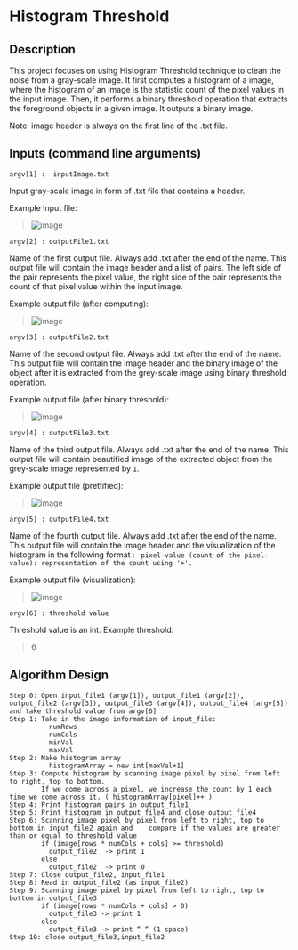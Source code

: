 # Histogram Threshold

## Description

This project focuses on using Histogram Threshold technique to clean the noise from a gray-scale image. 
It first computes a histogram of a image, where the histogram of an image is the statistic count of the pixel values in the input image. Then, it performs a binary threshold operation that extracts the foreground objects in a given image. It outputs a binary image.

Note: image header is always on the first line of the .txt file.

## Inputs (command line arguments)
~~~
argv[1] :  inputImage.txt
~~~
Input gray-scale image in form of .txt file that contains a header.

Example Input file:
> ![image](https://user-images.githubusercontent.com/35271372/93838752-cf180180-fc58-11ea-80bd-a2d71cc722ed.png)

~~~
argv[2] : outputFile1.txt 
~~~
Name of the first output file. Always add .txt after the end of the name.
This output file will contain the image header and a list of pairs.
The left side of the pair represents the pixel value, the right side of the pair represents the count of that pixel value within the input image.

Example output file (after computing):
> ![image](https://user-images.githubusercontent.com/35271372/93839198-35e9ea80-fc5a-11ea-9d09-735b2319e002.png)
~~~
argv[3] : outputFile2.txt 
~~~
Name of the second output file. Always add .txt after the end of the name.
This output file will contain the image header and the binary image of the object after it is extracted from the grey-scale image using binary threshold operation.

Example output file (after binary threshold):
>![image](https://user-images.githubusercontent.com/35271372/93839344-aabd2480-fc5a-11ea-9759-e32c433bdf93.png)

~~~
argv[4] : outputFile3.txt 
~~~
Name of the third output file. Always add .txt after the end of the name.
This output file will contain beautified image of the extracted object from the grey-scale image represented by `1`.

Example output file (prettified):
> ![image](https://user-images.githubusercontent.com/35271372/93839401-da6c2c80-fc5a-11ea-94f2-6bfacfd3c208.png)

~~~
argv[5] : outputFile4.txt 
~~~
Name of the fourth output file. Always add .txt after the end of the name.
This output file will contain the image header and the visualization of the histogram in the following format :
` pixel-value (count of the pixel-value): representation of the count using '+'.`

Example output file (visualization):
> ![image](https://user-images.githubusercontent.com/35271372/93839524-2fa83e00-fc5b-11ea-8051-6cb7b42e6a76.png)
~~~
argv[6] : threshold value
~~~
Threshold value is an int.
Example threshold:
> 6

## Algorithm Design
```
Step 0: Open input_file1 (argv[1]), output_file1 (argv[2]), output_file2 (argv[3]), output_file3 (argv[4]), output_file4 (argv[5]) and take threshold value from argv[6]
Step 1: Take in the image information of input_file:
          numRows 
          numCols 
          minVal 
          maxVal
Step 2: Make histogram array
	      histogramArray = new int[maxVal+1]
Step 3: Compute histogram by scanning image pixel by pixel from left to right, top to bottom.
        If we come across a pixel, we increase the count by 1 each time we come across it. ( histogramArray[pixel]++ )
Step 4: Print histogram pairs in output_file1
Step 5: Print histogram in output_file4 and close output_file4
Step 6: Scanning image pixel by pixel from left to right, top to bottom in input_file2 again and 	compare if the values are greater than or equal to threshold value
        if (image[rows * numCols + cols] >= threshold)
          output_file2  -> print 1
        else
          output_file2  -> print 0 
Step 7: Close output_file2, input_file1
Step 8: Read in output_file2 (as input_file2)
Step 9: Scanning image pixel by pixel from left to right, top to bottom in output_file3 
        if (image[rows * numCols + cols] > 0) 
          output_file3 -> print 1
        else 
          output_file3 -> print “ “ (1 space)
Step 10: close output_file3,input_file2
 
```

